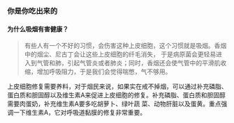 ### 你是你吃出来的
#### 为什么吸烟有害健康？
> 有些人有一个不好的习惯，会伤害这种上皮细胞，这个习惯就是吸烟。香烟中的烟尘、尼古丁会让这些上皮细胞的纤毛消失，
> 于是病原菌会更轻易进入到气管和肺，引起气管炎或者肺炎；同时，香烟还会使气管中的平滑肌收缩，增加呼吸阻力，于是我们会觉得喘憋，气不够用。

上皮细胞修复需要养料，对于烟民来说，如果实在戒不掉烟，可以通过补充磷脂、蛋白质和胆固醇以及维生素A来促进上皮细胞的修复。补充磷脂、蛋白质和胆固醇需要肉蛋奶，补充维生素A要多吃胡萝卜、绿叶蔬
菜、动物肝脏以及蛋黄。重点强调一下维生素A，它对呼吸道黏膜的修复非常重要。
